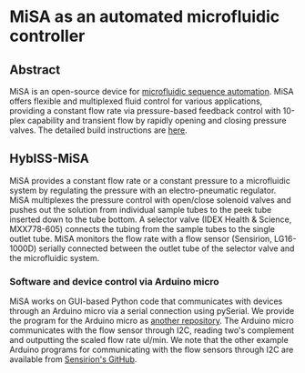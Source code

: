 # MiSA as an automated microfluidic controller

## Abstract
MiSA is an open-source device for [microfluidic sequence automation](https://pubs.rsc.org/en/content/articlelanding/2025/lc/d5lc00551e/unauth). 
MiSA offers flexible and multiplexed fluid control for various applications, providing a constant flow rate via pressure-based feedback control with 10-plex capability and transient flow by rapidly opening and closing pressure valves. The detailed build instructions are [here](https://www.rsc.org/suppdata/d5/lc/d5lc00551e/d5lc00551e1.pdf).

## HybISS-MiSA
MiSA provides a constant flow rate or a constant pressure to a microfluidic system by regulating the pressure with an electro-pneumatic regulator.
MiSA multiplexes the pressure control with open/close solenoid valves and pushes out the solution from individual sample tubes to the peek tube inserted down to the tube bottom.
A selector valve (IDEX Health & Science, MXX778-605) connects the tubing from the sample tubes to the single outlet tube.
MiSA monitors the flow rate with a flow sensor (Sensirion, LG16-1000D) serially connected between the outlet tube of the selector valve and the microfluidic system.

### Software and device control via Arduino micro
MiSA works on GUI-based Python code that communicates with devices through an Arduino micro via a serial connection using pySerial.
We provide the program for the Arduino micro as [another repository](https://github.com/LiMe-NanoBioeng/Arduino-to-DAQ.git).
The Arduino micro communicates with the flow sensor through I2C, reading two's complement and outputting the scaled flow rate ul/min.
We note that the other example Arduino programs for communicating with the flow sensors through I2C are available from [Sensirion's GitHub](https://github.com/Sensirion/arduino-liquid-flow-snippets).




